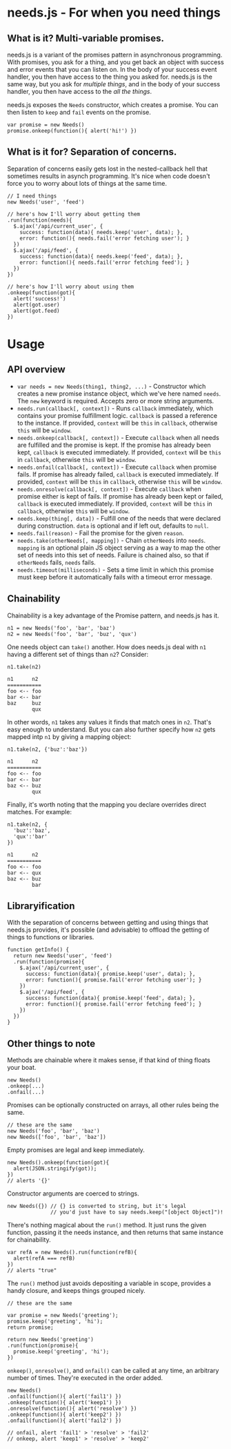 # needs.js - For when you need things

## What is it? Multi-variable promises.

needs.js is a variant of the promises pattern in asynchronous programming. With promises, you ask for a thing, and you get back an object with success and error events that you can listen on. In the body of your success event handler, you then have access to the thing you asked for. needs.js is the same way, but you ask for *multiple things*, and in the body of your success handler, you then have access to the *all the things*.

needs.js exposes the `Needs` constructor, which creates a promise. You can then listen to `keep` and `fail` events on the promise.

    var promise = new Needs()
    promise.onkeep(function(){ alert('hi!') })

## What is it for? Separation of concerns.

Separation of concerns easily gets lost in the nested-callback hell that sometimes results in asynch programming. It's nice when code doesn't force you to worry about lots of things at the same time.

    // I need things
    new Needs('user', 'feed')

    // here's how I'll worry about getting them
    .run(function(needs){
	  $.ajax('/api/current_user', {
	    success: function(data){ needs.keep('user', data); },
	    error: function(){ needs.fail('error fetching user'); }
	  })
	  $.ajax('/api/feed', {
	    success: function(data){ needs.keep('feed', data); },
	    error: function(){ needs.fail('error fetching feed'); }
	  })
    })

    // here's how I'll worry about using them
    .onkeep(function(got){
      alert('success!')
      alert(got.user)
      alert(got.feed)
    })

# Usage

## API overview

  * `var needs = new Needs(thing1, thing2, ...)` - Constructor which creates a new promise instance object, which we've here named `needs`. The `new` keyword is required. Accepts zero or more string arguments.
  * `needs.run(callback[, context])` - Runs `callback` immediately, which contains your promise fulfillment logic. `callback` is passed a reference to the instance. If provided, `context` will be `this` in `callback`, otherwise `this` will be `window`.
  * `needs.onkeep(callback[, context])` - Execute `callback` when all needs are fulfilled and the promise is kept. If the promise has already been kept, `callback` is executed immediately. If provided, `context` will be `this` in `callback`, otherwise `this` will be `window`.
  * `needs.onfail(callback[, context])` - Execute `callback` when promise fails. If promise has already failed, `callback` is executed immediately. If provided, `context` will be `this` in `callback`, otherwise `this` will be `window`.
  * `needs.onresolve(callback[, context])` - Execute `callback` when promise either is kept of fails. If promise has already been kept or failed, `callback` is executed immediately. If provided, `context` will be `this` in `callback`, otherwise `this` will be `window`.
  * `needs.keep(thing[, data])` - Fulfill one of the needs that were declared during construction. `data` is optional and if left out, defaults to `null`.
  * `needs.fail(reason)` - Fail the promise for the given `reason`.
  * `needs.take(otherNeeds[, mapping])` - Chain `otherNeeds` into `needs`. `mapping` is an optional plain JS object serving as a way to map the other set of needs into this set of needs. Failure is chained also, so that if `otherNeeds` fails, `needs` fails.
  * `needs.timeout(milliseconds)` - Sets a time limit in which this promise must keep before it automatically fails with a timeout error message.

## Chainability

Chainability is a key advantage of the Promise pattern, and needs.js has it.

    n1 = new Needs('foo', 'bar', 'baz')
    n2 = new Needs('foo', 'bar', 'buz', 'qux')

One needs object can `take()` another. How does needs.js deal with `n1` having a different set of things than `n2`? Consider:

    n1.take(n2)

    n1      n2
    ===========
    foo <-- foo
    bar <-- bar
    baz     buz
            qux

In other words, `n1` takes any values it finds that match ones in `n2`. That's easy enough to understand. But you can also further specify how `n2` gets mapped intp `n1` by giving a mapping object:

    n1.take(n2, {'buz':'baz'})

    n1      n2
    ===========
    foo <-- foo
    bar <-- bar
    baz <-- buz
            qux

Finally, it's worth noting that the mapping you declare overrides direct matches. For example:

    n1.take(n2, {
      'buz':'baz',
      'qux':'bar'
    })

    n1      n2
    ===========
    foo <-- foo
    bar <-- qux
    baz <-- buz
            bar

## Libraryification

With the separation of concerns between getting and using things that needs.js provides, it's possible (and advisable) to offload the getting of things to functions or libraries.

	function getInfo() {
      return new Needs('user', 'feed')
      .run(function(promise){
	    $.ajax('/api/current_user', {
	      success: function(data){ promise.keep('user', data); },
	      error: function(){ promise.fail('error fetching user'); }
	    })
	    $.ajax('/api/feed', {
	      success: function(data){ promise.keep('feed', data); },
	      error: function(){ promise.fail('error fetching feed'); }
	    })
      })
	}

## Other things to note

Methods are chainable where it makes sense, if that kind of thing floats your boat.

	new Needs()
	.onkeep(...)
	.onfail(...)

Promises can be optionally constructed on arrays, all other rules being the same.

    // these are the same
    new Needs('foo', 'bar', 'baz')
    new Needs(['foo', 'bar', 'baz'])

Empty promises are legal and keep immediately.

    new Needs().onkeep(function(got){
      alert(JSON.stringify(got));
    })
    // alerts '{}'

Constructor arguments are coerced to strings.

    new Needs({}) // {} is converted to string, but it's legal
                  // you'd just have to say needs.keep("[object Object]")!

There's nothing magical about the `run()` method. It just runs the given function, passing it the needs instance, and then returns that same instance for chainability.

    var refA = new Needs().run(function(refB){
      alert(refA === refB)
    })
    // alerts "true"

The `run()` method just avoids depositing a variable in scope, provides a handy closure, and keeps things grouped nicely.

    // these are the same

    var promise = new Needs('greeting');
    promise.keep('greeting', 'hi');
    return promise;

    return new Needs('greeting')
    .run(function(promise){
      promise.keep('greeting', 'hi');
    })

`onkeep()`, `onresolve()`, and `onfail()` can be called at any time, an arbitrary number of times. They're executed in the order added.

    new Needs()
    .onfail(function(){ alert('fail1') })
    .onkeep(function(){ alert('keep1') })
    .onresolve(function(){ alert('resolve') })
    .onkeep(function(){ alert('keep2') })
    .onfail(function(){ alert('fail2') })

    // onfail, alert 'fail1' > 'resolve' > 'fail2'
    // onkeep, alert 'keep1' > 'resolve' > 'keep2'





